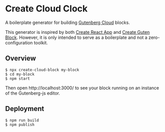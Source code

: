 # Create Cloud Clock
A boilerplate generator for building [Gutenberg Cloud](https://gutenbergcloud.org/) blocks.

This generator is inspired by both [Create React App](https://github.com/facebook/create-react-app) and [Create Guten Block](https://github.com/ahmadawais/create-guten-block). However, it is only intended to serve as a boilerplate and not a zero-configuration toolkit.


## Overview

```
$ npx create-cloud-block my-block
$ cd my-block
$ npm start
```

Then open http://localhost:3000/ to see your block running on an instance of the Gutenberg-js editor.


## Deployment

```
$ npm run build
$ npm publish
```
